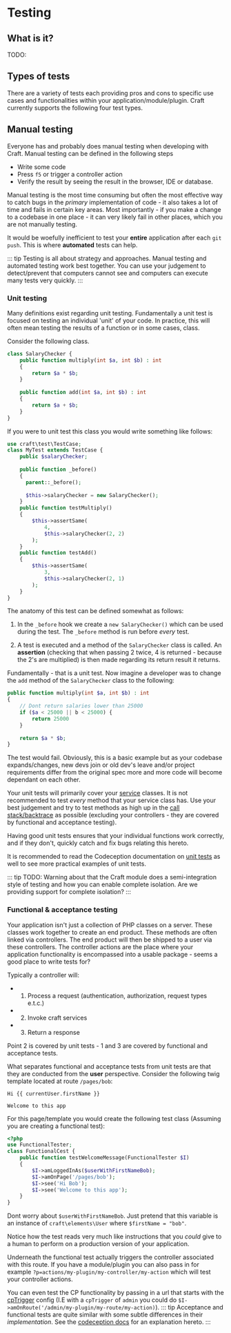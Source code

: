 # Testing

## What is it? 
TODO: 

## Types of tests

There are a variety of tests each providing pros and cons to specific use cases and
functionalities within your application/module/plugin. Craft currently supports the following four test types. 

## Manual testing
Everyone has and probably does manual testing when developing with Craft.
Manual testing can be defined in the following steps

- Write some code
- Press `f5` or trigger a controller action
- Verify the result by seeing the result in the browser, IDE or database. 

Manual testing is the most time consuming but often the most effective way to catch
bugs in the _primary_ implementation of code - it also takes a lot of time and fails in certain key areas. 
Most importantly - if you make a change to a codebase in one place - it can very likely fail in other places, 
which you are not manually testing. 

It would be woefully inefficient to test your **entire** application after each `git push`. 
This is where **automated** tests can help. 

::: tip
Testing is all about strategy and approaches. Manual testing and automated testing work best 
together. You can use your judgement to detect/prevent that computers cannot see and computers
can execute many tests very quickly. 
:::
### Unit testing
Many definitions exist regarding unit testing. Fundamentally a unit test is focused on testing 
an individual 'unit' of your code. 
In practice, this will often mean testing the results of a function or in some cases, class. 

Consider the following class. 

```php
class SalaryChecker {
    public function multiply(int $a, int $b) : int
    {
        return $a * $b;
    }
    
    public function add(int $a, int $b) : int
    {
        return $a + $b;
    }
}
```

If you were to unit test this class you would write something like follows: 

```php
use craft\test\TestCase;
class MyTest extends TestCase {
    public $salaryChecker;
 
    public function _before()
    {
      parent::_before(); 
      
      $this->salaryChecker = new SalaryChecker();
    }
    public function testMultiply()
    {
        $this->assertSame(
            4, 
            $this->salaryChecker(2, 2)
        );
    }
    public function testAdd()
    {
        $this->assertSame(
            3, 
            $this->salaryChecker(2, 1)
        );
    }
} 
```

The anatomy of this test can be defined somewhat as follows: 

1. In the `_before` hook we create a `new SalaryChecker()` which can be used during the test. 
The `_before` method is run before _every_ test. 

2. A test is executed and a method of the `SalaryChecker` class is called. An **assertion**
(checking that when passing 2 twice, 4 is returned - because the 2's are multiplied)
is then made regarding its return result it returns. 

Fundamentally - that is a unit test. 
Now imagine a
developer was to change the `add` method of the `SalaryChecker` class to the following: 

```php
public function multiply(int $a, int $b) : int
{
    // Dont return salaries lower than 25000
    if ($a < 25000 || b < 25000) {
        return 25000
    }
    
    return $a * $b;
}
```
The test would fail. Obviously, this is a basic example but as your codebase expands/changes, new
devs join or old dev's leave and/or project requirements differ from the original spec more 
and more code will become dependant on each other. 


Your unit tests will primarily cover your [service](../extend/services.md) classes. It is not recommended to test
_every_ method that your service class has. 
Use your best judgement and try to test methods as high up in the
[call stack/backtrace](https://www.php.net/manual/en/function.debug-backtrace.php) as possible 
(excluding your controllers - they are covered by functional and acceptance testing). 

Having good unit tests ensures that your individual functions work correctly, and if they don't,
quickly catch and fix bugs relating this hereto. 

It is recommended to read the Codeception documentation on 
[unit tests](https://codeception.com/docs/05-UnitTests)
 as well to see more practical examples of unit tests. 
 
::: tip
TODO: Warning about that the Craft module does a semi-integration style of testing and
how you can enable complete isolation. Are we providing support for complete isolation? 
:::

### Functional & acceptance testing
Your application isn't just a collection of PHP classes on a server. These
classes work together to create an end product. These methods are often linked via 
controllers. The end product will then be shipped to a user via these controllers. The controller actions 
are the place where your application functionality is encompassed into a usable package - seems a good place to write tests for?

Typically a controller will: 
- 1. Process a request (authentication, authorization, request types e.t.c.)
- 2. Invoke craft services
- 3. Return a response

Point 2 is covered by unit tests - 1 and 3 are covered by 
functional and acceptance tests. 

What separates functional and acceptance tests from unit tests are that they
are conducted from the __user__ perspective. Consider the following 
twig template located at route `/pages/bob`:

```twig
Hi {{ currentUser.firstName }}

Welcome to this app
```

For this page/template you would create the following test class 
(Assuming you are creating a functional test):
```php
<?php
use FunctionalTester;
class FunctionalCest {
    public function testWelcomeMessage(FunctionalTester $I)
    {
        $I->amLoggedInAs($userWithFirstNameBob);
        $I->amOnPage('/pages/bob');
        $I->see('Hi Bob');
        $I->see('Welcome to this app');
    }
}
```
Dont worry about `$userWithFirstNameBob`. Just pretend that this variable is an instance of 
`craft\elements\User` where `$firstName = "bob"`.

Notice how the test reads very much like instructions that you _could_ give to a 
human to perform on a production version of your application. 

Underneath the functional test actually triggers the controller associated with this route. 
If you have a module/plugin you can also pass in for example 
`?p=actions/my-plugin/my-controller/my-action` which will test your controller actions. 

You can even test the CP functionality by passing in a url that starts with the
[cpTrigger](../config/config-settings.md#cptrigger) config (I.E with a `cpTrigger` of `admin`
you could do `$I->amOnRoute('/admin/my-plugin/my-route/my-action)`). 
::: tip
Acceptance and functional tests are quite similar with some subtle differences in their 
_implementation_. See the [codeception docs](https://codeception.com/docs/01-Introduction)
for an explanation hereto. 
:::




